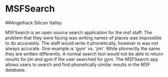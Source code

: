 # MSFSearch
##Angelhack Silicon Valley

MSFSearch is an open source search application for the msf staff. The problem that they were facing was writing names of places was impossible to do accurately. The staff would write it phonetically, however is was not always accurate. One example is 'gym' vs. 'jim'. While phonectly the same they are written differently. A normal search tool would not be able to return results for jim and gym if the user searched for gym. The MSFSearch app allows users to search and find phonetically similar results in the MSF database.
